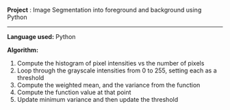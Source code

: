 **Project** : Image Segmentation into foreground and background using Python

----------
**Language used:** Python

**Algorithm:**
1. Compute the histogram of pixel intensities vs the number of pixels
2. Loop through the grayscale intensities from 0 to 255, setting each as a threshold
3. Compute the weighted mean, and the variance from the function
4. Compute the function value at that point
5. Update minimum variance and then update the threshold
